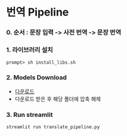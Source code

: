 # 번역 Pipeline

### **0. 순서** : 문장 입력 -> 사전 번역 -> 문장 번역

### **1. 라이브러리 설치**

```shell
prompt> sh install_libs.sh
```

### **2. Models Download**

- [다운로드](https://drive.google.com/file/d/1bQ7cm136TR4diOYE_gRmz-jUrNOsX6QX/view?usp=sharing)
- 다운로드 받은 후 해당 폴더에 압축 해제

### **3. Run streamlit**

```shell
streamlit run translate_pipeline.py
```


